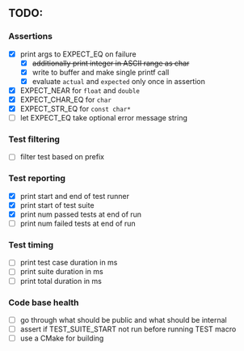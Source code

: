 ## TODO:

### Assertions
- [x] print args to EXPECT_EQ on failure
  - [x] ~~additionally print integer in ASCII range as char~~
  - [x] write to buffer and make single printf call
  - [x] evaluate `actual` and `expected` only once in assertion
- [x] EXPECT_NEAR for `float` and `double`
- [x] EXPECT_CHAR_EQ for `char`
- [x] EXPECT_STR_EQ for `const char*`
- [ ] let EXPECT_EQ take optional error message string

### Test filtering
- [ ] filter test based on prefix

### Test reporting
- [x] print start and end of test runner
- [x] print start of test suite
- [x] print num passed tests at end of run
- [ ] print num failed tests at end of run

### Test timing
- [ ] print test case duration in ms
- [ ] print suite duration in ms
- [ ] print total duration in ms

### Code base health
- [ ] go through what should be public and what should be internal
- [ ] assert if TEST_SUITE_START not run before running TEST macro
- [ ] use a CMake for building
